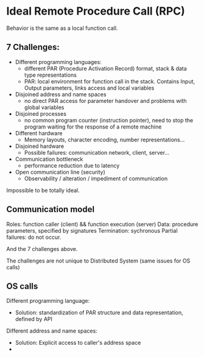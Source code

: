 # Ideal Remote Procedure Call (RPC)

Behavior is the same as a local function call.

## 7 Challenges:

-   Different programming languages:
    -   different PAR (Procedure Activation Record) format, stack & data type representations
    -   PAR: local environment for function call in the stack. Contains Input, Output parameters, links access and local variables
-   Disjoined address and name spaces
    -   no direct PAR access for parameter handover and problems with global variables
-   Disjoined processes
    -   no common program counter (instruction pointer), need to stop the program waiting for the response of a remote machine
-   Different hardware
    -   Memory layouts, character encoding, number representations...
-   Disjoined hardware
    -   Possible failures: communication network, client, server...
-   Communication bottleneck
    -   performance reduction due to latency
-   Open communication line (security)
    -   Observability / alteration / impediment of communication

Impossible to be totally ideal.

## Communication model

Roles: function caller (client) && function execution (server)
Data: procedure parameters, specified by signatures
Termination: sychronous
Partial failures: do not occur.

And the 7 challenges above.

The challenges are not unique to Distributed System (same issues for OS calls)

## OS calls

Different programming language:

-   Solution: standardization of PAR structure and data representation, defined by API

Different address and name spaces:

-   Solution: Explicit access to caller's address space
-   
